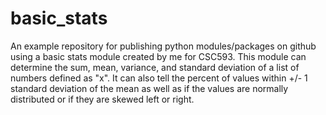 # basic_stats

An example repository for publishing python modules/packages on github using a basic stats module created by me for CSC593.
This module can determine the sum, mean, variance, and standard deviation of a list of numbers defined as "x". 
It can also tell the percent of values within +/- 1 standard deviation of the mean as well as if the values are normally distributed or if they are skewed left or right.
